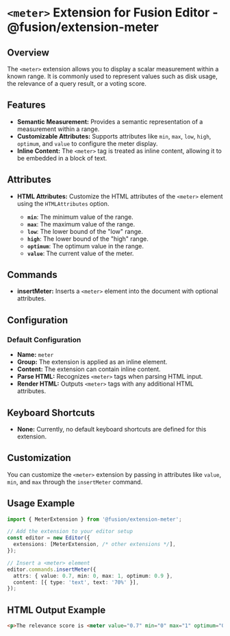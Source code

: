# `<meter>` Extension for Fusion Editor - @fusion/extension-meter

## Overview

The `<meter>` extension allows you to display a scalar measurement within a known range. It is commonly used to represent values such as disk usage, the relevance of a query result, or a voting score.

## Features

- **Semantic Measurement:** Provides a semantic representation of a measurement within a range.
- **Customizable Attributes:** Supports attributes like `min`, `max`, `low`, `high`, `optimum`, and `value` to configure the meter display.
- **Inline Content:** The `<meter>` tag is treated as inline content, allowing it to be embedded in a block of text.

## Attributes

- **HTML Attributes:** Customize the HTML attributes of the `<meter>` element using the `HTMLAttributes` option.

  - **`min`**: The minimum value of the range.
  - **`max`**: The maximum value of the range.
  - **`low`**: The lower bound of the "low" range.
  - **`high`**: The lower bound of the "high" range.
  - **`optimum`**: The optimum value in the range.
  - **`value`**: The current value of the meter.

## Commands

- **insertMeter:** Inserts a `<meter>` element into the document with optional attributes.

## Configuration

### Default Configuration

- **Name:** `meter`
- **Group:** The extension is applied as an inline element.
- **Content:** The extension can contain inline content.
- **Parse HTML:** Recognizes `<meter>` tags when parsing HTML input.
- **Render HTML:** Outputs `<meter>` tags with any additional HTML attributes.

## Keyboard Shortcuts

- **None:** Currently, no default keyboard shortcuts are defined for this extension.

## Customization

You can customize the `<meter>` extension by passing in attributes like `value`, `min`, and `max` through the `insertMeter` command.

## Usage Example

```typescript
import { MeterExtension } from '@fusion/extension-meter';

// Add the extension to your editor setup
const editor = new Editor({
  extensions: [MeterExtension, /* other extensions */],
});

// Insert a <meter> element
editor.commands.insertMeter({
  attrs: { value: 0.7, min: 0, max: 1, optimum: 0.9 },
  content: [{ type: 'text', text: '70%' }],
});
```

## HTML Output Example
```html
<p>The relevance score is <meter value="0.7" min="0" max="1" optimum="0.9">70%</meter>.</p>
```